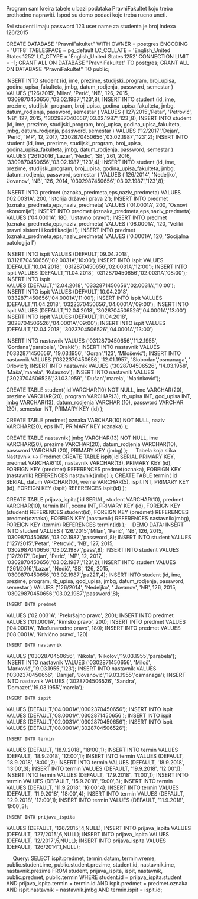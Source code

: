 Program sam kreira tabele u bazi podataka PravniFakultet koju treba prethodno napraviti.
Ispod su demo podaci koje treba rucno uneti.

Svi studenti imaju password 123
user name za studenta je broj indexa 126/2015

CREATE DATABASE "PravniFakultet"
  WITH OWNER = postgres
       ENCODING = 'UTF8'
       TABLESPACE = pg_default
       LC_COLLATE = 'English_United States.1252'
       LC_CTYPE = 'English_United States.1252'
       CONNECTION LIMIT = -1;
GRANT ALL ON DATABASE "PravniFakultet" TO postgres;
GRANT ALL ON DATABASE "PravniFakultet" TO public;


INSERT INTO student (id, ime, prezime, studijski_program, broj_upisa, godina_upisa_fakulteta, jmbg, datum_rodjenja, password, semestar )
VALUES ('126/2015','Milan', 'Perić', 'NB', 126, 2015, '0309870450656','03.02.1987','123',8);
INSERT INTO student (id, ime, prezime, studijski_program, broj_upisa, godina_upisa_fakulteta, jmbg, datum_rodjenja, password, semestar )
VALUES ('127/2015','Petar', 'Petrović', 'NB', 127, 2015, '1302987040656','03.02.1987','123',8);
INSERT INTO student (id, ime, prezime, studijski_program, broj_upisa, godina_upisa_fakulteta, jmbg, datum_rodjenja, password, semestar )
VALUES ('12/2017','Dejan', 'Perić', 'MP', 12, 2017, '2302870450656','03.02.1987','123',2);
INSERT INTO student (id, ime, prezime, studijski_program, broj_upisa, godina_upisa_fakulteta, jmbg, datum_rodjenja, password, semestar )
VALUES ('261/2016','Lazar', 'Nedić', 'SB', 261, 2016, '3309870450656','03.02.1987','123',4);
INSERT INTO student (id, ime, prezime, studijski_program, broj_upisa, godina_upisa_fakulteta, jmbg, datum_rodjenja, password, semestar )
VALUES ('126/2014', 'Nedeljko', 'Jovanov', 'NB', 126, 2014, '0302987450656','03.02.1987','123',8);

INSERT INTO predmet (oznaka_predmeta,eps,naziv_predmeta)
VALUES ('02.0031А', 200, 'Istorija države i prava 2');
INSERT INTO predmet (oznaka_predmeta,eps,naziv_predmeta)
VALUES ('01.0001А', 200,  'Osnovi ekonomije');
INSERT INTO predmet (oznaka_predmeta,eps,naziv_predmeta)
VALUES ('04.0001А', 180, 'Ustavno pravo');
INSERT INTO predmet (oznaka_predmeta,eps,naziv_predmeta)
VALUES ('08.0001А', 120, 'Veliki pravni sistemi i kodifikacije I');
INSERT INTO predmet (oznaka_predmeta,eps,naziv_predmeta)
VALUES ('0.0001А', 120, 'Socijalna patologija I')

INSERT INTO ispit
VALUES (DEFAULT,'09.04.2018', '0312870450656','02.0031А','10:00');
INSERT INTO ispit
VALUES (DEFAULT,'10.04.2018', '0312870450656','02.0031А','12:00');
INSERT INTO ispit
VALUES (DEFAULT,'11.04.2018', '0312870450656','02.0031А','08:00');
INSERT INTO ispit	
VALUES (DEFAULT,'12.04.2018', '0332871450656','02.0031А','10:00');
INSERT INTO ispit
VALUES (DEFAULT,'10.04.2018', '0332871450656','04.0001А','11:00');
INSERT INTO ispit
VALUES (DEFAULT,'11.04.2018', '0322370450656','04.0001А','09:00');
INSERT INTO ispit
VALUES (DEFAULT,'12.04.2018', '3028704506526','04.0001А','13:00')
INSERT INTO ispit
VALUES (DEFAULT,'11.04.2018', '3028704506526','04.0001А','09:00');
INSERT INTO ispit
VALUES (DEFAULT,'12.04.2018', '3023704506526','04.0001А','13:00')


INSERT INTO nastavnik
VALUES ('0312870450656','11.2.1955', 'Gordana','parabela', 'Drakić');
INSERT INTO nastavnik
VALUES ('0332871450656', '19.03.1956', 'Goran','123', 'Milošević');
INSERT INTO nastavnik
VALUES ('0322370450656', '12.01.1957', 'Slobodan','osmanaga', ' Orlović');
INSERT INTO nastavnik
VALUES ('3028704506526', '14.03.1958', 'Maša','marela', 'Kulauzov');
INSERT INTO nastavnik
VALUES ('3023704506526','31.03.1959', ' Dušan','marela', 'Marinković');








CREATE TABLE student(
	id VARCHAR(10) NOT NULL,
	ime VARCHAR(20),
	prezime VARCHAR(20),
	program VARCHAR(3),
	rb_upisa INT,
	god_upisa INT,
	jmbg VARCHAR(13),
	datum_rodjenja VARCHAR (10),
	password VARCHAR (20),
	semestar INT,
	PRIMARY KEY (id)
);

CREATE TABLE predmet(
	oznaka VARCHAR(10) NOT NULL,
	naziv VARCHAR(20),
	eps INT,
	PRIMARY KEY (oznaka)
);


CREATE TABLE nastavnik(
	jmbg VARCHAR(13) NOT NULL,
	ime VARCHAR(20),
	prezime VARCHAR(20),
	datum_rodjenja VARCHAR(10),
	password VARCHAR (20),
	PRIMARY KEY (jmbg)
);
 
Tabela koja slika Nastavnik  <->  Predmet
	CREATE TABLE ispit(
	id SERIAL PRIMARY KEY,
	predmet VARCHAR(10),
	nastavnik VARCHAR(13),
	PRIMARY KEY (id),
	FOREIGN KEY (predmet) REFERENCES predmet(oznaka),
	FOREIGN KEY (nastavnik) REFERENCES nastavnik(jmbg)
);
CREATE TABLE termin(
	id SERIAL,
	datum VARCHAR(10),
	vreme VARCHAR(5),
	ispit INT,
	PRIMARY KEY (id),
	FOREIGN KEY (ispit) REFERENCES ispit(id) 
);

CREATE TABLE prijava_ispita(
	id SERIAL,
	student VARCHAR(10),
	predmet VARCHAR(10),
	termin INT,
	ocena INT,
	PRIMARY KEY (id),
	FOREIGN KEY (student) REFERENCES student(id),
	FOREIGN KEY (predmet) REFERENCES predmet(oznaka),
	FOREIGN KEY (nastavnik) REFERENCES nastavnik(jmbg),
	FOREIGN KEY (termin) REFERENCES termin(id)
); 
DEMO DATA:
	INSERT INTO student
VALUES ('126/2015','Milan', 'Perić', 'NB', 126, 2015, '0309870450656','03.02.1987','password',8);
	INSERT INTO student
VALUES ('127/2015','Petar', 'Petrović', 'NB', 127, 2015, '0302987040656','03.02.1987','pass',8);
	INSERT INTO student
VALUES ('12/2017','Dejan', 'Perić', 'MP', 12, 2017, '0302870450656','03.02.1987','123',2);
	INSERT INTO student
VALUES ('261/2016','Lazar', 'Nedić', 'SB', 126, 2015, '0309870450656','03.02.1987','pa221',4);
	INSERT INTO student (id, ime, prezime, program, rb_upisa, god_upisa, jmbg, datum_rodjenja, password, semestar ) VALUES ('126/2014', 'Nedeljko', ' Jovanov', 'NB', 126, 2015, '03029870450656','03.02.1987','password',8);

	INSERT INTO predmet
VALUES ('02.0031А', 'Prekršajno pravo', 200);
	INSERT INTO predmet
VALUES ('01.0001А', 'Rimsko pravo', 200);
	INSERT INTO predmet
VALUES ('04.0001А', 'Međunarodno pravo', 180);
	INSERT INTO predmet
VALUES ('08.0001А', 'Krivično pravo', 120)

	INSERT INTO nastavnik
VALUES ('0302870450656', 'Nikola', 'Nikolov','19.03.1955','parabela');
	INSERT INTO nastavnik
VALUES ('0302871450656', 'Miloš', 'Marković','19.03.1955','123');
	INSERT INTO nastavnik
VALUES ('0302370450656', 'Danijel', 'Jovanović','19.03.1955','osmanaga');
	INSERT INTO nastavnik
VALUES ('3028704506526', 'Sandra', 'Domazet','19.03.1955','marela');

	INSERT INTO ispit
VALUES (DEFAULT,'04.0001А','0302370450656');
	INSERT INTO ispit
VALUES (DEFAULT,'08.0001А','0302871450656');
	INSERT INTO ispit
VALUES (DEFAULT,'02.0031А','0302870450656');
	INSERT INTO ispit
VALUES (DEFAULT,'08.0001А','3028704506526');

	INSERT INTO termin
VALUES (DEFAULT, '18.9.2018', '18:00',1);
	INSERT INTO termin
VALUES (DEFAULT, '18.9.2018', '12:00',1);
	INSERT INTO termin
VALUES (DEFAULT, '18.9.2018', '8:00',2);
	INSERT INTO termin
VALUES (DEFAULT, '18.9.2018', '13:00',3);
	INSERT INTO termin
VALUES (DEFAULT, '19.9.2018', '12:00',1);
	INSERT INTO termin
VALUES (DEFAULT, '17.9.2018', '11:00',1);
	INSERT INTO termin
VALUES (DEFAULT, '15.9.2018', '9:00',3);
	INSERT INTO termin
VALUES (DEFAULT, '11.9.2018', '16:00',4);
	INSERT INTO termin
VALUES (DEFAULT, '11.9.2018', '18:00',4);
	INSERT INTO termin
VALUES (DEFAULT, '12.9.2018', '12:00',1);
	INSERT INTO termin
VALUES (DEFAULT, '11.9.2018', '8:00',3);

	INSERT INTO prijava_ispita
VALUES (DEFAULT, '126/2015',4,NULL);
	INSERT INTO prijava_ispita
VALUES (DEFAULT, '127/2015',6,NULL);
	INSERT INTO prijava_ispita
VALUES (DEFAULT, '12/2017',5,NULL);
	INSERT INTO prijava_ispita
VALUES (DEFAULT, '126/2014',1,NULL);

 
Query:
SELECT 
  ispit.predmet, 
  termin.datum,
  termin.vreme, 
  public.student.ime,
  public.student.prezime,
  student.id,
  nastavnik.ime,
  nastavnik.prezime
FROM 
  student, 
  prijava_ispita, 
  ispit, 
  nastavnik, 
  public.predmet, 
  public.termin
WHERE 
  student.id = prijava_ispita.student AND
  prijava_ispita.termin = termin.id AND
  ispit.predmet = predmet.oznaka AND
  ispit.nastavnik = nastavnik.jmbg AND
  termin.ispit = ispit.id;
